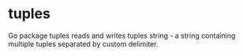 # tuples
Go package tuples reads and writes tuples string - a string containing multiple tuples separated by custom delimiter. 
